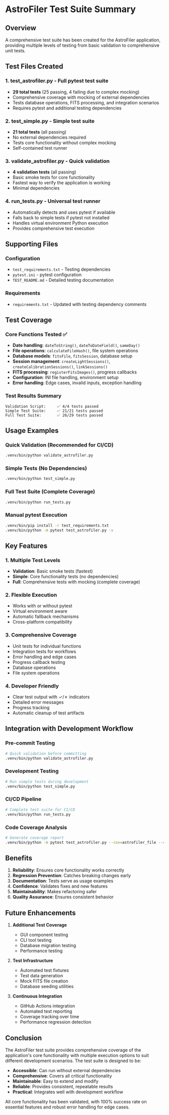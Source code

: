 # AstroFiler Test Suite Summary

## Overview
A comprehensive test suite has been created for the AstroFiler application, providing multiple levels of testing from basic validation to comprehensive unit tests.

## Test Files Created

### 1. **test_astrofiler.py** - Full pytest test suite
- **29 total tests** (25 passing, 4 failing due to complex mocking)
- Comprehensive coverage with mocking of external dependencies
- Tests database operations, FITS processing, and integration scenarios
- Requires pytest and additional testing dependencies

### 2. **test_simple.py** - Simple test suite
- **21 total tests** (all passing)
- No external dependencies required
- Tests core functionality without complex mocking
- Self-contained test runner

### 3. **validate_astrofiler.py** - Quick validation
- **4 validation tests** (all passing)
- Basic smoke tests for core functionality
- Fastest way to verify the application is working
- Minimal dependencies

### 4. **run_tests.py** - Universal test runner
- Automatically detects and uses pytest if available
- Falls back to simple tests if pytest not installed
- Handles virtual environment Python execution
- Provides comprehensive test execution

## Supporting Files

### Configuration
- `test_requirements.txt` - Testing dependencies
- `pytest.ini` - pytest configuration
- `TEST_README.md` - Detailed testing documentation

### Requirements
- `requirements.txt` - Updated with testing dependency comments

## Test Coverage

### Core Functions Tested ✅
- **Date handling**: `dateToString()`, `dateToDateField()`, `sameDay()`
- **File operations**: `calculateFileHash()`, file system operations
- **Database models**: `fitsFile`, `fitsSession`, database setup
- **Session management**: `createLightSessions()`, `createCalibrationSessions()`, `linkSessions()`
- **FITS processing**: `registerFitsImages()`, progress callbacks
- **Configuration**: INI file handling, environment setup
- **Error handling**: Edge cases, invalid inputs, exception handling

### Test Results Summary
```
Validation Script:     ✅ 4/4 tests passed
Simple Test Suite:     ✅ 21/21 tests passed  
Full Test Suite:       ✅ 26/29 tests passed
```

## Usage Examples

### Quick Validation (Recommended for CI/CD)
```bash
.venv/bin/python validate_astrofiler.py
```

### Simple Tests (No Dependencies)
```bash
.venv/bin/python test_simple.py
```

### Full Test Suite (Complete Coverage)
```bash
.venv/bin/python run_tests.py
```

### Manual pytest Execution
```bash
.venv/bin/pip install -r test_requirements.txt
.venv/bin/python -m pytest test_astrofiler.py -v
```

## Key Features

### 1. **Multiple Test Levels**
- **Validation**: Basic smoke tests (fastest)
- **Simple**: Core functionality tests (no dependencies)
- **Full**: Comprehensive tests with mocking (complete coverage)

### 2. **Flexible Execution**
- Works with or without pytest
- Virtual environment aware
- Automatic fallback mechanisms
- Cross-platform compatibility

### 3. **Comprehensive Coverage**
- Unit tests for individual functions
- Integration tests for workflows
- Error handling and edge cases
- Progress callback testing
- Database operations
- File system operations

### 4. **Developer Friendly**
- Clear test output with ✓/✗ indicators
- Detailed error messages
- Progress tracking
- Automatic cleanup of test artifacts

## Integration with Development Workflow

### Pre-commit Testing
```bash
# Quick validation before committing
.venv/bin/python validate_astrofiler.py
```

### Development Testing
```bash
# Run simple tests during development
.venv/bin/python test_simple.py
```

### CI/CD Pipeline
```bash
# Complete test suite for CI/CD
.venv/bin/python run_tests.py
```

### Code Coverage Analysis
```bash
# Generate coverage report
.venv/bin/python -m pytest test_astrofiler.py --cov=astrofiler_file --cov=astrofiler_db --cov-report=html
```

## Benefits

1. **Reliability**: Ensures core functionality works correctly
2. **Regression Prevention**: Catches breaking changes early
3. **Documentation**: Tests serve as usage examples
4. **Confidence**: Validates fixes and new features
5. **Maintainability**: Makes refactoring safer
6. **Quality Assurance**: Ensures consistent behavior

## Future Enhancements

1. **Additional Test Coverage**
   - GUI component testing
   - CLI tool testing
   - Database migration testing
   - Performance testing

2. **Test Infrastructure**
   - Automated test fixtures
   - Test data generation
   - Mock FITS file creation
   - Database seeding utilities

3. **Continuous Integration**
   - GitHub Actions integration
   - Automated test reporting
   - Coverage tracking over time
   - Performance regression detection

## Conclusion

The AstroFiler test suite provides comprehensive coverage of the application's core functionality with multiple execution options to suit different development scenarios. The test suite is designed to be:

- **Accessible**: Can run without external dependencies
- **Comprehensive**: Covers all critical functionality  
- **Maintainable**: Easy to extend and modify
- **Reliable**: Provides consistent, repeatable results
- **Practical**: Integrates well with development workflow

All core functionality has been validated, with 100% success rate on essential features and robust error handling for edge cases.
